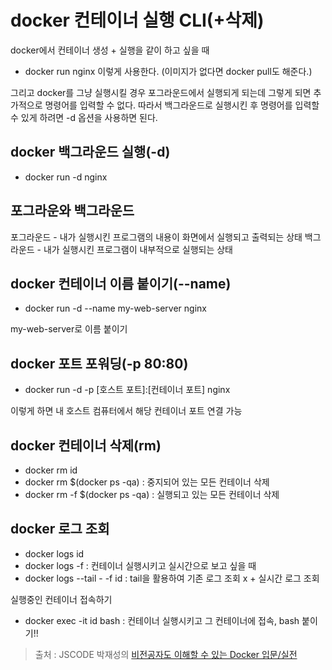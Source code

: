docker 컨테이너 실행 CLI(+삭제)
==

docker에서 컨테이너 생성 + 실행을 같이 하고 싶을 때
- docker run nginx
이렇게 사용한다. (이미지가 없다면 docker pull도 해준다.)

그리고 docker를 그냥 실행시킬 경우 포그라운드에서 실행되게 되는데 그렇게 되면 추가적으로 명령어를 입력할 수 없다. 따라서 백그라운드로 실행시킨 후 명령어를 입력할 수 있게 하려면 -d 옵션을 사용하면 된다.

docker 백그라운드 실행(-d)
--
- docker run -d nginx

포그라운와 백그라운드
--
포그라운드 - 내가 실행시킨 프로그램의 내용이 화면에서 실행되고 출력되는 상태
백그라운드 - 내가 실행시킨 프로그램이 내부적으로 실행되는 상태


docker 컨테이너 이름 붙이기(--name)
--
- docker run -d --name my-web-server nginx

my-web-server로 이름 붙이기

docker 포트 포워딩(-p 80:80)
--
- docker run -d -p [호스트 포트]:[컨테이너 포트] nginx

이렇게 하면 내 호스트 컴퓨터에서 해당 컨테이너 포트 연결 가능

docker 컨테이너 삭제(rm)
--
- docker rm id
- docker rm $(docker ps -qa) : 중지되어 있는 모든 컨테이너 삭제
- docker rm -f $(docker ps -qa) : 실행되고 있는 모든 컨테이너 삭제

docker 로그 조회
--
- docker logs id
- docker logs -f : 컨테이너 실행시키고 실시간으로 보고 싶을 때
- docker logs --tail - -f id : tail을 활용하여 기존 로그 조회 x + 실시간 로그 조회

실행중인 컨테이너 접속하기
- docker exec -it id bash : 컨테이너 실행시키고 그 컨테이너에 접속, bash 붙이기!!

> 출처 : JSCODE 박재성의 [비전공자도 이해할 수 있는 Docker 입문/실전](https://www.inflearn.com/course/비전공자-docker-입문-실전/dashboard)